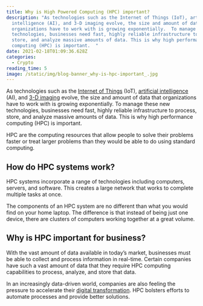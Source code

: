 ```yaml
---
title: Why is High Powered Computing (HPC) important?
description: "As technologies such as the Internet of Things (IoT), artificial
  intelligence (AI), and 3-D imaging evolve, the size and amount of data that
  organizations have to work with is growing exponentially.  To manage these new
  technologies, businesses need fast, highly reliable infrastructure to process,
  store, and analyze massive amounts of data. This is why high performance
  computing (HPC) is important.  "
date: 2021-02-18T01:09:36.628Z
categories:
  - Crypto
reading_time: 5
image: /static/img/blog-banner_why-is-hpc-important_.jpg
---
```

As technologies such as the [Internet of Things](https://www.forbes.com/sites/jacobmorgan/2014/05/13/simple-explanation-internet-things-that-anyone-can-understand/#7c8bff1b1d09) (IoT), [artificial intelligence](https://www.forbes.com/sites/nicholasfearn/2019/09/13/how-businesses-can-get-the-most-value-from-artificial-intelligence/#583cc91e3655) (AI), and [3-D imaging](https://www.forbes.com/sites/robinseatonjefferson/2019/01/31/expanding-3d-printing-network-aims-to-improve-us-veterans-health-care/#4c2e786b160d) evolve, the size and amount of data that organizations have to work with is growing exponentially.  To manage these new technologies, businesses need fast, highly reliable infrastructure to process, store, and analyze massive amounts of data. This is why high performance computing (HPC) is important.  

HPC are the computing resources that allow people to solve their problems faster or treat larger problems than they would be able to do using standard computing. 

## How do HPC systems work? 

HPC systems incorporate a range of technologies including computers, servers, and software. This creates a large network that works to complete multiple tasks at once.  

The components of an HPC system are no different than what you would find on your home laptop.  The difference is that instead of being just one device, there are clusters of computers working together at a great volume. 

## Why is HPC important for business?

With the vast amount of data available in today’s market, businesses must be able to collect and process information in real-time.  Certain companies have such a vast amount of data that they require HPC computing capabilities to process, analyze, and store that data.

In an increasingly data-driven world, companies are also feeling the pressure to accelerate their [digital transformation](https://www.mckinsey.com/business-functions/organization/our-insights/unlocking-success-in-digital-transformations).  HPC bolsters efforts to automate processes and provide better solutions. 